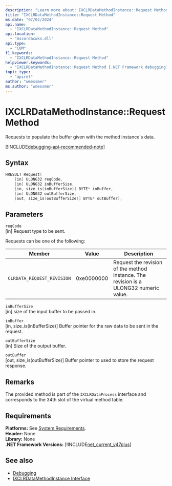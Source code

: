```yaml
---
description: "Learn more about: IXCLRDataMethodInstance::Request Method"
title: "IXCLRDataMethodInstance::Request Method"
ms.date: "07/02/2024"
api.name:
  - "IXCLRDataMethodInstance::Request Method"
api.location:
  - "mscordacwks.dll"
api.type:
  - "COM"
f1.keywords:
  - "IXCLRDataMethodInstance::Request Method"
helpviewer.keywords:
  - "IXCLRDataMethodInstance::Request Method [.NET Framework debugging]"
topic_type:
  - "apiref"
author: "wmessmer"
ms.author: "wmessmer"
---
```

# IXCLRDataMethodInstance::Request Method

Requests to populate the buffer given with the method instance's data.

[!INCLUDE[debugging-api-recommended-note](../../../../includes/debugging-api-recommended-note.md)]

## Syntax

```cpp
HRESULT Request(
    [in] ULONG32 reqCode,
    [in] ULONG32 inBufferSize,
    [in, size_is(inBufferSize)] BYTE* inBuffer,
    [in] ULONG32 outBufferSize,
    [out, size_is(outBufferSize)] BYTE* outBuffer);
```

## Parameters

`reqCode`\
[in] Request type to be sent.

Requests can be one of the following:

|Member|Value|Description|  
|------------|-----------------|-----------------|  
|`CLRDATA_REQUEST_REVISION`|0xe0000000|Request the revision of the method instance.  The revision is a ULONG32 numeric value.|  

`inBufferSize`\
[in] size of the input buffer to be passed in.

`inBuffer`\
[in, size_is(inBufferSize)] Buffer pointer for the raw data to be sent in the request.

`outBufferSize`\
[in] Size of the output buffer.

`outBuffer`\
[out, size_is(outBufferSize)] Buffer pointer to used to store the request response.

## Remarks

The provided method is part of the `IXCLRDataProcess` interface and corresponds to the 34th slot of the virtual method table.

## Requirements

**Platforms:** See [System Requirements](../../get-started/system-requirements.md).  
**Header:** None  
**Library:** None  
**.NET Framework Versions:** [!INCLUDE[net_current_v47plus](../../../../includes/net-current-v47plus.md)]  

## See also

- [Debugging](index.md)
- [IXCLRDataMethodInstance Interface](ixclrdatamethodinstance-interface.md)
